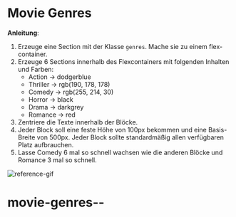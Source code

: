 
# Movie Genres

**Anleitung**:

1.  Erzeuge eine Section mit der Klasse `genres`. Mache sie zu einem flex-container.
2.  Erzeuge 6 Sections innerhalb des Flexcontainers mit folgenden Inhalten und Farben:
    - Action → dodgerblue
    - Thriller → rgb(190, 178, 178)
    - Comedy → rgb(255, 214, 30)
    - Horror → black
    - Drama → darkgrey
    - Romance → red
3.  Zentriere die Texte innerhalb der Blöcke.
4.  Jeder Block soll eine feste Höhe von 100px bekommen und eine Basis-Breite von 500px. Jeder Block sollte standardmäßig allen verfügbaren Platz aufbrauchen.
5.  Lasse Comedy 6 mal so schnell wachsen wie die anderen Blöcke und Romance 3 mal so schnell.

![reference-gif](/images/example.gif)
# movie-genres--

